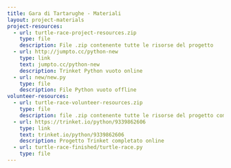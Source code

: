 ```yaml
---
title: Gara di Tartarughe - Materiali
layout: project-materials
project-resources:     
  - url: turtle-race-project-resources.zip
    type: file
    description: File .zip contenente tutte le risorse del progetto
  - url: http://jumpto.cc/python-new
    type: link
    text: jumpto.cc/python-new
    description: Trinket Python vuoto online
  - url: new/new.py
    type: file
    description: File Python vuoto offline
volunteer-resources:
  - url: turtle-race-volunteer-resources.zip
    type: file
    description: file .zip contenente tutte le risorse del progetto completato
  - url: https://trinket.io/python/9339862606
    type: link
    text: trinket.io/python/9339862606
    description: Progetto Trinket completato online
  - url: turtle-race-finished/turtle-race.py
    type: file
---
```

